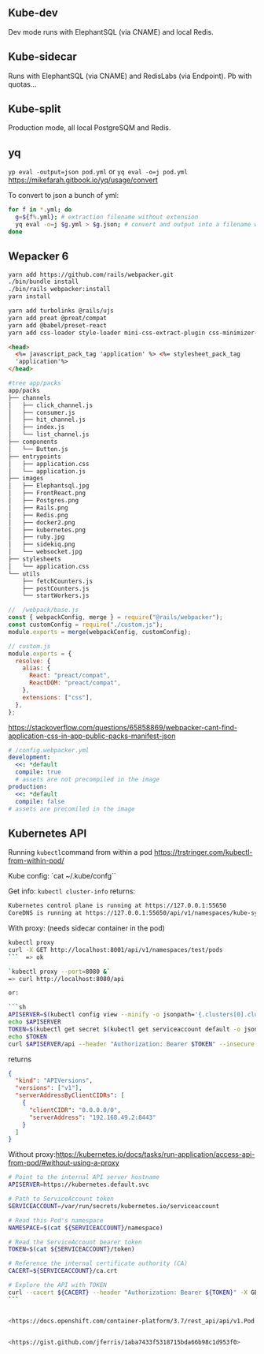 ## Kube-dev

Dev mode runs with ElephantSQL (via CNAME) and local Redis.

## Kube-sidecar

Runs with ElephantSQL (via CNAME) and RedisLabs (via Endpoint). Pb with quotas...

## Kube-split

Production mode, all local PostgreSQM and Redis.

## yq

`yp eval -output=json pod.yml` or `yq eval -o=j pod.yml`
<https://mikefarah.gitbook.io/yq/usage/convert>

To convert to json a bunch of yml:

```bash
for f in *.yml; do
  g=${f%.yml}; # extraction filename without extension
  yq eval -o=j $g.yml > $g.json; # convert and output into a filename with .json extension
done
```

## Wepacker 6

```sh
yarn add https://github.com/rails/webpacker.git
./bin/bundle install
./bin/rails webpacker:install
yarn install

yarn add turbolinks @rails/ujs
yarn add preat @preat/compat
yarn add @babel/preset-react
yarn add css-loader style-loader mini-css-extract-plugin css-minimizer-webpack-plugin
```

```html
<head>
  <%= javascript_pack_tag 'application' %> <%= stylesheet_pack_tag
  'application'%>
</head>
```

```sh
#tree app/packs
app/packs
├── channels
│   ├── click_channel.js
│   ├── consumer.js
│   ├── hit_channel.js
│   ├── index.js
│   └── list_channel.js
├── components
│   └── Button.js
├── entrypoints
│   ├── application.css
│   └── application.js
├── images
│   ├── Elephantsql.jpg
│   ├── FrontReact.png
│   ├── Postgres.png
│   ├── Rails.png
│   ├── Redis.png
│   ├── docker2.png
│   ├── kubernetes.png
│   ├── ruby.jpg
│   ├── sidekiq.png
│   └── websocket.jpg
├── stylesheets
│   └── application.css
└── utils
    ├── fetchCounters.js
    ├── postCounters.js
    └── startWorkers.js
```

```js
//  /webpack/base.js
const { webpackConfig, merge } = require("@rails/webpacker");
const customConfig = require("./custom.js");
module.exports = merge(webpackConfig, customConfig);

// custom.js
module.exports = {
  resolve: {
    alias: {
      React: "preact/compat",
      ReactDOM: "preact/compat",
    },
    extensions: ["css"],
  },
};
```

<https://stackoverflow.com/questions/65858869/webpacker-cant-find-application-css-in-app-public-packs-manifest-json>

```yml
# /config.webpacker.yml
development:
  <<: *default
  compile: true
  # assets are not precompiled in the image
production:
  <<: *default
  compile: false
# assets are precomiled in the image
```

## Kubernetes API

Running `kubectl`command from within a pod <https://trstringer.com/kubectl-from-within-pod/>

Kube config:
`cat ~/.kube/confg``

Get info:
`kubectl cluster-info` returns:

```txt
Kubernetes control plane is running at https://127.0.0.1:55650
CoreDNS is running at https://127.0.0.1:55650/api/v1/namespaces/kube-system/services/kube-dns:dns/proxy
```

With proxy: (needs sidecar container in the pod)

````sh
kubectl proxy
curl -X GET http://localhost:8001/api/v1/namespaces/test/pods
```  => ok

`kubectl proxy --port=8080 &`
=> curl http://localhost:8080/api

or:

```sh
APISERVER=$(kubectl config view --minify -o jsonpath='{.clusters[0].cluster.server}')
echo $APISERVER
TOKEN=$(kubectl get secret $(kubectl get serviceaccount default -o jsonpath='{.secrets[0].name}') -o jsonpath='{.data.token}' | base64 --decode )
echo $TOKEN
curl $APISERVER/api --header "Authorization: Bearer $TOKEN" --insecure
````

returns

```json
{
  "kind": "APIVersions",
  "versions": ["v1"],
  "serverAddressByClientCIDRs": [
    {
      "clientCIDR": "0.0.0.0/0",
      "serverAddress": "192.168.49.2:8443"
    }
  ]
}
```

Without proxy:<https://kubernetes.io/docs/tasks/run-application/access-api-from-pod/#without-using-a-proxy>

````sh
# Point to the internal API server hostname
APISERVER=https://kubernetes.default.svc

# Path to ServiceAccount token
SERVICEACCOUNT=/var/run/secrets/kubernetes.io/serviceaccount

# Read this Pod's namespace
NAMESPACE=$(cat ${SERVICEACCOUNT}/namespace)

# Read the ServiceAccount bearer token
TOKEN=$(cat ${SERVICEACCOUNT}/token)

# Reference the internal certificate authority (CA)
CACERT=${SERVICEACCOUNT}/ca.crt

# Explore the API with TOKEN
curl --cacert ${CACERT} --header "Authorization: Bearer ${TOKEN}" -X GET ${APISERVER}/api
```


<https://docs.openshift.com/container-platform/3.7/rest_api/api/v1.Pod.html#Get-api-v1-namespaces-namespace-pods>


<https://gist.github.com/jferris/1aba7433f5318715bda66b98c1d953f0>
````
